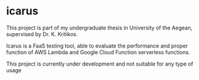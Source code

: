 # icarus

This project is part of my undergraduate thesis in University of the Aegean, supervised by Dr. K. Kritikos.

Icarus is a FaaS testing tool, able to evaluate the performance and proper function of AWS Lambda and Google Cloud Function serverless functions.

This project is currently under development and not suitable for any type of usage
